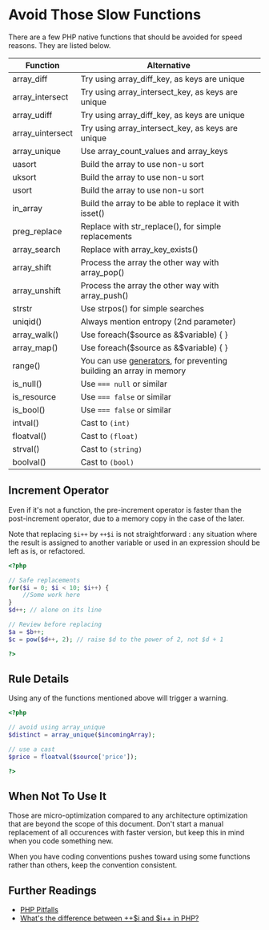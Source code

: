 <!-- Performances -->
# Avoid Those Slow Functions

There are a few PHP native functions that should be avoided for speed reasons. They are listed below. 

| Function | Alternative |
|---|---|
| array\_diff        | Try using array\_diff\_key, as keys are unique        |
| array\_intersect   | Try using array\_intersect\_key, as keys are unique   |
| array\_udiff       | Try using array\_diff\_key, as keys are unique        |
| array\_uintersect  | Try using array\_intersect\_key, as keys are unique   |
| array\_unique      | Use array\_count\_values and array\_keys              |
| uasort             | Build the array to use non-u sort                     |
| uksort             | Build the array to use non-u sort                     |
| usort              | Build the array to use non-u sort                     |
| in\_array          | Build the array to be able to replace it with isset() |
| preg\_replace      | Replace with str\_replace(), for simple replacements  |
| array\_search      | Replace with array\_key\_exists()                     |
| array\_shift       | Process the array the other way with array\_pop()     |
| array\_unshift     | Process the array the other way with array\_push()    |
| strstr             | Use strpos() for simple searches                      |
| uniqid()           | Always mention entropy (2nd parameter)                |
| array\_walk()      | Use foreach($source as &$variable) { }                |
| array\_map()       | Use foreach($source as &$variable) { }                |
| range()            | You can use [generators](http://php.net/manual/language.generators.overview.php), for preventing building an array in memory|
| is\_null()         | Use `=== null` or similar                             |
| is\_resource       | Use `=== false` or similar                            |
| is\_bool()         | Use `=== false` or similar                            |
| intval()           | Cast to `(int)`                                       |
| floatval()         | Cast to `(float)`                                     |
| strval()           | Cast to `(string)`                                    |
| boolval()          | Cast to `(bool)`                                      |


## Increment Operator

Even if it's not a function, the pre-increment operator is faster than the post-increment operator, due to a memory copy in the case of the later. 

Note that replacing `$i++` by `++$i` is not straightforward : any situation where the result is assigned to another variable or used in an expression should be left as is, or refactored.  

```php
<?php

// Safe replacements
for($i = 0; $i < 10; $i++) { 
	//Some work here
}
$d++; // alone on its line

// Review before replacing
$a = $b++;
$c = pow($d++, 2); // raise $d to the power of 2, not $d + 1

?>
```

## Rule Details

Using any of the functions mentioned above will trigger a warning. 

```php
<?php

// avoid using array_unique
$distinct = array_unique($incomingArray);

// use a cast
$price = floatval($source['price']);

?>
```
<!--
### Options
-->

## When Not To Use It
Those are micro-optimization compared to any architecture optimization that are beyond the scope of this document. Don't start a manual replacement of all occurences with faster version, but keep this in mind when you code something new. 

When you have coding conventions pushes toward using some functions rather than others, keep the convention consistent. 

## Further Readings

* [PHP Pitfalls](https://secure.phabricator.com/book/phabflavor/article/php_pitfalls/)
* [What's the difference between ++$i and $i++ in PHP?](http://stackoverflow.com/questions/1756015/whats-the-difference-between-i-and-i-in-php)
